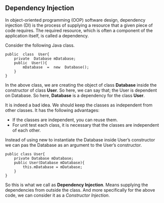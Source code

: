 ## Dependency Injection
In object-oriented programming (OOP) software design, dependency injection (DI) is the process of supplying a resource that a given piece of code requires. The required resource, which is often a component of the application itself, is called a dependency.

Consider the following Java class.

    public  class  User{    
	    private  Database mDatabase;    
	    public  User(){	    
		    mDatabase  =  new  Database();	    
	    }    
    }
In the above class, we are creating the object of class **Database** inside the constructor of class **User**. So here, we can say that; the User is dependent on Database. So here, **Database** is a dependency for the class **User**.

It is indeed a bad idea. We should keep the classes as independent from other classes. It has the following advantages:
 - If the classes are independent, you can reuse them.
 - For unit test each class, it is necessary that the classes are
   independent of each other.

Instead of using new to instantiate the Database inside User’s constructor we can pas the Database as an argument to the User’s constructor.

    public class User{
	    private Database mDatabase;
	    public User(Database mDatabase){
		    this.mDatabase = mDatabase;
	    }
    }
So this is what we call as **Dependency Injection**. Means supplying the dependencies from outside the class. And more specifically for the above code, we can consider it as a *Constructor Injection*.

